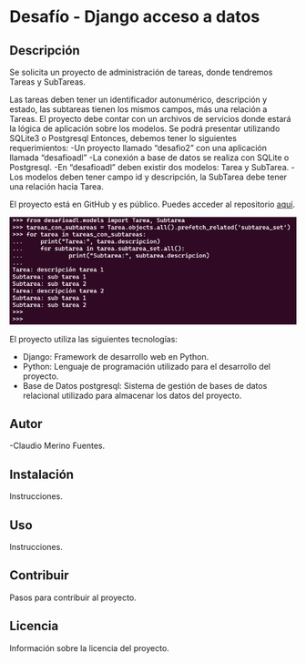 # Desafío - Django acceso a datos

## Descripción

Se solicita un proyecto de administración de tareas, donde tendremos Tareas y SubTareas.

Las tareas deben tener un identificador autonumérico, descripción y estado, las subtareas
tienen los mismos campos, más una relación a Tareas. El proyecto debe contar con un
archivos de servicios donde estará la lógica de aplicación sobre los modelos. Se podrá
presentar utilizando SQLite3 o Postgresql
Entonces, debemos tener lo siguientes requerimientos:
-Un proyecto llamado “desafio2” con una aplicación llamada “desafioadl”
-La conexión a base de datos se realiza con SQLite o Postgresql.
-En “desafioadl” deben existir dos modelos: Tarea y SubTarea.
-Los modelos deben tener campo id y descripción, la SubTarea debe tener una relación hacia Tarea.

El proyecto está en GitHub y es público. Puedes acceder al repositorio [aquí](https://github.com/ClaudioDL24/desafio2).

![alt text](image.png)

El proyecto utiliza las siguientes tecnologías:

- Django: Framework de desarrollo web en Python.
- Python: Lenguaje de programación utilizado para el desarrollo del proyecto.
- Base de Datos postgresql: Sistema de gestión de bases de datos relacional utilizado para almacenar los datos del proyecto.

## Autor

-Claudio Merino Fuentes.


## Instalación

Instrucciones.

## Uso

Instrucciones.

## Contribuir

Pasos para contribuir al proyecto.

## Licencia

Información sobre la licencia del proyecto.
